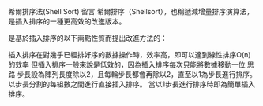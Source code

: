 希爾排序法(Shell Sort)
留言
希爾排序（Shellsort），也稱遞減增量排序演算法，是插入排序的一種更高效的改進版本。

是基於插入排序的以下兩點性質而提出改進方法的：

插入排序在對幾乎已經排好序的數據操作時，效率高，即可以達到線性排序O(n)的效率
但插入排序一般來說是低效的，因為插入排序每次只能將數據移動一位
思路
步長設為陣列長度除以2，且每輪步長都會再除以2，直至以1為步長進行排序。
以步長分割的每組數之間進行直接插入排序。
當以1步長進行排序時即為簡單插入排序。
